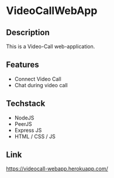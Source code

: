 # VideoCallWebApp
## Description
This is a Video-Call web-application.

## Features
- Connect Video Call
- Chat during video call

## Techstack
- NodeJS
- PeerJS
- Express JS
- HTML / CSS / JS 

## Link
https://videocall-webapp.herokuapp.com/
